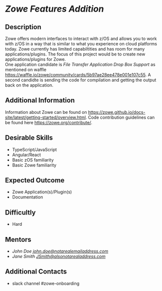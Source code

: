 
# *Zowe Features Addition*

## Description
Zowe offers modern interfaces to interact with z/OS and allows you to work with z/OS in a way that is similar to what you experience on cloud platforms today. Zowe currently has limited capabiltities and has room for many applications/plugins. The focus of this project would be to create new applications/plugins for Zowe. <br/>
One application candidate is *File Transfer Application Drop Box Support* as mentioned on waffle https://waffle.io/zowe/community/cards/5b97ae28ee478e001e107c55. A second candidte is sending the code for compilation and getting the output back on the application. 

## Additional Information
Information about Zowe can be found on https://zowe.github.io/docs-site/latest/getting-started/overview.html. Code contribution guidelines can be found here https://zowe.org/contribute/. 


## Desirable Skills
* TypeScript/JavaScript
* Angular/React
* Basic zOS familiarity
* Basic Zowe familiarity


## Expected Outcome
* Zowe Application(s)/Plugin(s)
* Documentation

## Difficultly
* Hard

## Mentors
  * *John Doe <john.doe@notarealemailaddress.com>*
  * *Jane Smith <JSmith@alsonotarealaddress.com>*

## Additional Contacts
* slack channel #zowe-onboarding
